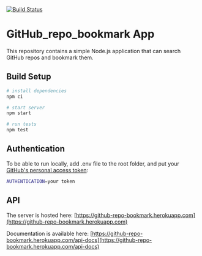 [![Build Status](https://travis-ci.org/maomaoaichiyu/GitHub_repo_bookmark.svg?branch=master)](https://travis-ci.org/maomaoaichiyu/GitHub_repo_bookmark)

# GitHub_repo_bookmark App

This repository contains a simple Node.js application that can search GitHub repos and bookmark them.

## Build Setup

``` bash
# install dependencies
npm ci

# start server
npm start

# run tests
npm test
```

## Authentication

To be able to run locally, add .env file to the root folder, and put your [GitHub's personal access token](https://github.com/settings/tokens):
```bash
AUTHENTICATION=your token
```

## API

The server is hosted here: [https://github-repo-bookmark.herokuapp.com](https://github-repo-bookmark.herokuapp.com)

Documentation is available here: [https://github-repo-bookmark.herokuapp.com/api-docs](https://github-repo-bookmark.herokuapp.com/api-docs)
